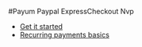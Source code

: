 #Payum Paypal ExpressCheckout Nvp

* [Get it started](get-it-started.md)
* [Recurring payments basics](recurring-payments-basics.md)

